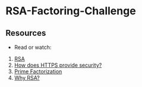# RSA-Factoring-Challenge 

<!-- <video src="https://youtu.be/tGSUjuSBt1A"></video> -->

[](https://youtu.be/tGSUjuSBt1A)

## Resources

- Read or watch:

1. [RSA](https://intranet.alxswe.com/rltoken/VvijGiyWnPt8LDZjICgl1w)
2. [How does HTTPS provide security?](https://intranet.alxswe.com/rltoken/vNd9XWDEu1mgexyIGDMaXQ)
3. [Prime Factorization](https://intranet.alxswe.com/rltoken/kYixcru2uFRtLzb29NjiHg)
4. [Why RSA?](https://intranet.alxswe.com/rltoken/JM9Zrnja-XCQwm5kEzr_xA)
